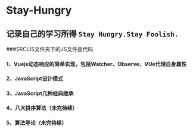 # Stay-Hungry
## 记录自己的学习所得 `Stay Hungry.Stay Foolish.`

###SRC/JS文件夹下的JS文件是代码

#### 1、Vuejs动态响应的简单实现，包括Watcher、Observe、VUe代理自身属性

#### 2、JavaScript设计模式

#### 3、JavaScript几种经典继承

#### 4、八大排序算法（未完待续）

#### 5、算法导论（未完待续）
